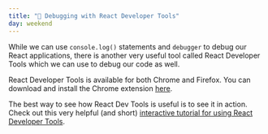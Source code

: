 ```yaml
---
title: "📓 Debugging with React Developer Tools"
day: weekend
---
```


While we can use `console.log()` statements and `debugger` to debug our React applications, there is another very useful tool called React Developer Tools which we can use to debug our code as well.

React Developer Tools is available for both Chrome and Firefox. You can download and install the Chrome extension [here](https://chrome.google.com/webstore/detail/react-developer-tools/fmkadmapgofadopljbjfkapdkoienihi?hl=en).

The best way to see how React Dev Tools is useful is to see it in action. Check out this very helpful (and short) [interactive tutorial for using React Developer Tools](https://react-devtools-tutorial.now.sh/).
